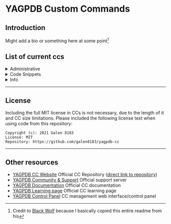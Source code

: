 # YAGPDB Custom Commands

## Introduction

Might add a bio or something here at some point[^1]

## List of current ccs

<details><summary>Administrative</summary>

- [Open Folder](administrative)
  - [export CC](administrative/exportCC.gotmpl)

</details>

<details><summary>Code Snippets</summary>

- [Open Folder](code_snippets)
  - [parse flags](code_snippets/parseFlags.gotmpl)

</details>

<details><summary>Info</summary>

- [Open Folder](info)
  - [emojis](info/emojis.gotmpl)

</details>

---

## License

Including the full MIT license in CCs is not necessary, due to the length of it and CC size limitations.
Please included the following license text when using code from this repository:

```
Copyright (c): 2021 Galen 8183
License: MIT
Repository: https://github.com/galen8183/yagpdb-cc
```

---

## Other resources

- [YAGPDB CC Website](https://yagpdb-cc.github.io/) Official CC Repository ([direct link to repository](https://github.com/yagpdb-cc/yagpdb-cc/tree/master/src))
- [YAGPDB Community & Support](https://discord.gg/4uY54rw) Official support server
- [YAGPDB Documentation](https://docs.yagpdb.xyz/reference/templates) Official CC documentation
- [YAGPDB Learning page](https://learn.yagpdb.xyz/) Official CC learning page
- [YAGPDB Control Panel](https://yagpdb.xyz/manage) CC management web interface/control panel
[^1]: Credit to [Black Wolf](https://github.com/BlackWolfWoof) because I basically copied this entire readme from his
